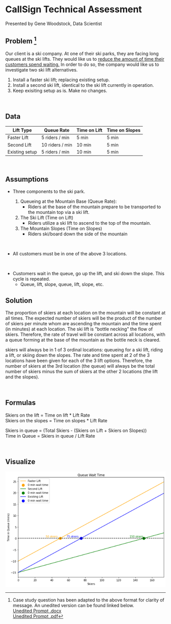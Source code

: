 # CallSign Technical Assessment
Presented by Gene Woodstock, Data Scientist

## Problem [^bignote]
Our client is a ski company. At one of their ski parks, they are facing long queues at the ski lifts. They would like us to <u>reduce the amount of time their customers spend waiting.</u> In order to do so, the company would like us to investigate two ski lift alternatives.

1.	Install a faster ski lift; replacing existing setup.
2.	Install a second ski lift, identical to the ski lift currently in operation.
3.  Keep exisiting setup as is. Make no changes.

<br>

## Data
| Lift Type      | Queue Rate      | Time on Lift | Time on Slopes |
| -------------- | --------------- | ------------ | -------------- |
| Faster Lift    | 5 riders / min  | 5 min        | 5 min          |
| Second Lift    | 10 riders / min | 10 min       | 5 min          |
| Existing setup | 5 riders / min  | 10 min       | 5 min          |

<br>

## Assumptions

-  Three components to the ski park.

    1. Queueing at the Mountain Base (Queue Rate):
        - Riders at the base of the mountain prepare to be transported to the mountain top via a ski lift.
    2. The Ski Lift (Time on Lift)
        - Riders utilize a ski lift to ascend to the top of the mountain.
    3. The Mountain Slopes (Time on Slopes)
        - Riders ski/board down the side of the mountain

<br>

- All customers must be in one of the above 3 locations.

<br>

- Customers wait in the queue, go up the lift, and ski down the slope. This cycle is repeated.
    - Queue, lift, slope, queue, lift, slope, etc.


## Solution

The proportion of skiers at each location on the mountain will be constant at all times. The expected number of skiers will be the product of the number of skiers per minute whom are ascending the mountain and the time spent (in minutes) at each location. The ski lift is "bottle necking" the flow of skiers. Therefore, the rate of travel will be constant across all locations, with a queue forming at the base of the mountain as the bottle neck is cleared.

skiers will always be in 1 of 3 ordinal locations: queueing for a ski lift, riding a lift, or skiing down the slopes. The rate and time spent at 2 of the 3 locations have been given for each of the 3 lift options. Therefore, the number of skiers at the 3rd location (the queue) will always be the total number of skiers minus the sum of skiers at the other 2 locations (the lift and the slopes).

<br>

## Formulas
Skiers on the lift = Time on lift * Lift Rate \
Skiers on the slopes = Time on slopes * Lift Rate

Skiers in queue = (Total Skiers - (Skiers on Lift + Skiers on Slopes)) \
Time in Queue = Skiers in queue / Lift Rate

<br>

## Visualize
![Wait times](/Assets/wait-times.png "Wait times by option")

[^bignote]: Case study question has been adapted to the above format for clarity of message. An unedited version can be found linked below. \
[Unedited Prompt .docx](./Case-Study/Original_Case_Study_Question.docx) \
[Unedited Prompt .pdf](./Case-Study/Original_Case_Study_Question.pdf)